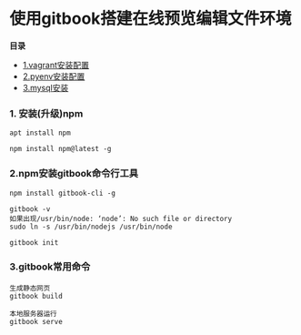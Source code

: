 # 使用gitbook搭建在线预览编辑文件环境
**目录**

* [1.vagrant安装配置](#1)
* [2.pyenv安装配置](#2)
* [3.mysql安装](#3)

### 1. 安装(升级)npm
```
apt install npm

npm install npm@latest -g
```
### 2.npm安装gitbook命令行工具
```
npm install gitbook-cli -g

gitbook -v
如果出现/usr/bin/node: ‘node’: No such file or directory
sudo ln -s /usr/bin/nodejs /usr/bin/node

gitbook init
```
### 3.gitbook常用命令
```
生成静态网页
gitbook build 

本地服务器运行
gitbook serve
```